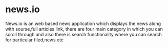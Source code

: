 # news.io
News.io is an web based news application which displays the news along with sourse,full articles link, there are four main category in which you can scroll through and also there is search functionality where you can search for particular filed,news etc 
